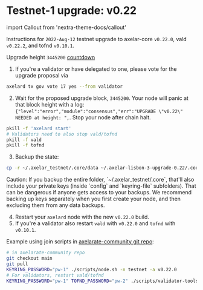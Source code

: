 # Testnet-1 upgrade: v0.22

import Callout from 'nextra-theme-docs/callout'

Instructions for `2022-Aug-12` testnet upgrade to axelar-core `v0.22.0`, vald `v0.22.2`, and tofnd `v0.10.1`.

Upgrade height `3445200` [countdown](https://testnet.mintscan.io/axelar-testnet/blocks/3445200)

1. If you're a validator or have delegated to one, please vote for the upgrade proposal via

```bash
axelard tx gov vote 17 yes --from validator
```

2. Wait for the proposed upgrade block, `3445200`. Your node will panic at that block height with a log: `{"level":"error","module":"consensus","err":"UPGRADE \"v0.22\" NEEDED at height: ",`. Stop your node after chain halt.

```bash
pkill -f 'axelard start'
# Validators need to also stop vald/tofnd
pkill -f vald
pkill -f tofnd
```

3. Backup the state:

```bash
cp -r ~/.axelar_testnet/.core/data ~/.axelar-lisbon-3-upgrade-0.22/.core/data
```

<Callout type="warning" emoji="⚠️">
  Caution: If you backup the entire folder, `~/.axelar_testnet/.core`, that'll also include your private keys (inside `config` and `keyring-file` subfolders). That can be dangerous if anyone gets access to your backups. We recommend backing up keys separately when you first create your node, and then excluding them from any data backups.
</Callout>

4. Restart your `axelard` node with the new `v0.22.0` build.
5. If you're a validator also restart `vald` with `v0.22.0` and `tofnd` with `v0.10.1`.

Example using join scripts in [axelarate-community git repo](https://github.com/axelarnetwork/axelarate-community):

```bash
# in axelarate-community repo
git checkout main
git pull
KEYRING_PASSWORD="pw-1" ./scripts/node.sh -n testnet -a v0.22.0
# For validators, restart vald/tofnd
KEYRING_PASSWORD="pw-1" TOFND_PASSWORD="pw-2" ./scripts/validator-tools-host.sh -n testnet -a v0.22.0 -q v0.10.1
```
